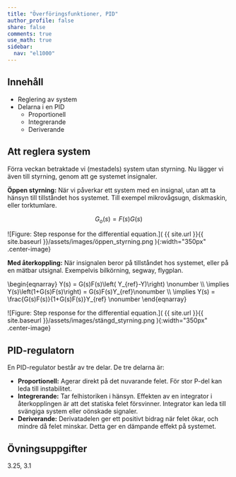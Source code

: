 ```yaml
---
title: "Överföringsfunktioner, PID"
author_profile: false
share: false
comments: true
use_math: true
sidebar:
  nav: "el1000"
---
```


## Innehåll

* Reglering av system
* Delarna i en PID
    * Proportionell
    * Integrerande
    * Deriverande

## Att reglera system
Förra veckan betraktade vi (mestadels) system utan styrning. Nu lägger vi även till styrning, genom att ge systemet insignaler. 

__Öppen styrning:__ När vi påverkar ett system med en insignal, utan att ta hänsyn till tillståndet hos systemet. Till exempel mikrovågsugn, diskmaskin, eller torktumlare. 

$$
G_o(s) = F(s)G(s)
$$

![Figure: Step response for the differential equation.]( {{ site.url }}{{ site.baseurl }}/assets/images/öppen_styrning.png ){:width="350px" .center-image}

__Med återkoppling:__ När insignalen beror på tillståndet hos systemet, eller på en mätbar utsignal. Exempelvis bilkörning, segway, flygplan.

\begin{eqnarray}
Y(s) = G(s)F(s)\left( Y_{ref}-Y)\right) \nonumber \\\\ \implies Y(s)\left(1+G(s)F(s)\right) = G(s)F(s)Y_{ref}\nonumber \\\\ \implies Y(s) = \frac{G(s)F(s)}{1+G(s)F(s)}Y_{ref} \nonumber
\end{eqnarray}

![Figure: Step response for the differential equation.]( {{ site.url }}{{ site.baseurl }}/assets/images/stängd_styrning.png ){:width="350px" .center-image}

## PID-regulatorn

En PID-regulator består av tre delar. De tre delarna är: 
* __Proportionell:__   Agerar direkt på det nuvarande felet. För stor P-del kan leda till instabilitet.
* __Integrerande:__  Tar felhistoriken i hänsyn.  Effekten av en integrator i återkopplingen är att det statiska felet försvinner. Integrator kan leda till svängiga system eller oönskade signaler. 
* __Deriverande:__ Derivatadelen ger ett positivt bidrag när felet ökar, och mindre då felet minskar. Detta ger en dämpande effekt på systemet. 

## Övningsuppgifter
3.25, 3.1
